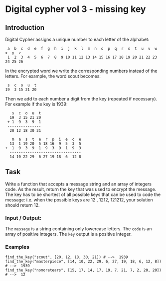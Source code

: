 # Digital cypher vol 3 - missing key

## Introduction

Digital Cypher assigns a unique number to each letter of the alphabet:

```
 a  b  c  d  e  f  g  h  i  j  k  l  m  n  o  p  q  r  s  t  u  v  w  x  y  z
 1  2  3  4  5  6  7  8  9 10 11 12 13 14 15 16 17 18 19 20 21 22 23 24 25 26
```


In the encrypted word we write the corresponding numbers instead of the letters. For example, the word scout becomes:

```
 s  c  o  u  t
19  3 15 21 20
```

Then we add to each number a digit from the key (repeated if necessary). For example if the key is 1939:
```
   s  c  o  u  t
  19  3 15 21 20
 + 1  9  3  9  1
 ---------------
  20 12 18 30 21

   m  a  s  t  e  r  p  i  e  c  e
  13  1 19 20  5 18 16  9  5  3  5
+  1  9  3  9  1  9  3  9  1  9  3
  --------------------------------
  14 10 22 29  6 27 19 18  6  12 8
```

## Task

Write a function that accepts a message string and an array of integers code. As the result, return the key that was used to encrypt the message. The key has to be shortest of all possible keys that can be used to code the message: i.e. when the possible keys are 12 , 1212, 121212, your solution should return 12.

### Input / Output:

The ```message``` is a string containing only lowercase letters.
The ```code``` is an array of positive integers.
The ```key``` output is a positive integer.

### Examples
```
find_the_key("scout", [20, 12, 18, 30, 21]) # -->  1939
find_the_key("masterpiece", [14, 10, 22, 29, 6, 27, 19, 18, 6, 12, 8]) # -->  1939
find_the_key("nomoretears", [15, 17, 14, 17, 19, 7, 21, 7, 2, 20, 20]) # -->  12
```